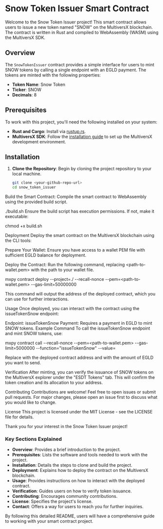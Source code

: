 # Snow Token Issuer Smart Contract

Welcome to the Snow Token Issuer project! This smart contract allows users to issue a new token named "SNOW" on the MultiversX blockchain. The contract is written in Rust and compiled to WebAssembly (WASM) using the MultiversX SDK.

## Overview

The `SnowTokenIssuer` contract provides a simple interface for users to mint SNOW tokens by calling a single endpoint with an EGLD payment. The tokens are minted with the following properties:
- **Token Name**: Snow Token
- **Ticker**: SNOW
- **Decimals**: 8

## Prerequisites

To work with this project, you'll need the following installed on your system:

- **Rust and Cargo**: Install via [rustup.rs](https://rustup.rs/).
- **MultiversX SDK**: Follow the [installation guide](https://multiversx.com/builders/tutorials/in-depth/part-1-install-required-dependencies) to set up the MultiversX development environment.

## Installation

1. **Clone the Repository**: Begin by cloning the project repository to your local machine.

   ```bash
   git clone <your-github-repo-url>
   cd snow_token_issuer


Build the Smart Contract: Compile the smart contract to WebAssembly using the provided build script.

./build.sh
Ensure the build script has execution permissions. If not, make it executable:

chmod +x build.sh

Deployment
Deploy the smart contract on the MultiversX blockchain using the CLI tools:

Prepare Your Wallet: Ensure you have access to a wallet PEM file with sufficient EGLD balance for deployment.

Deploy the Contract: Run the following command, replacing <path-to-wallet.pem> with the path to your wallet file.

mxpy contract deploy --project=./ --recall-nonce --pem=<path-to-wallet.pem> --gas-limit=50000000


This command will output the address of the deployed contract, which you can use for further interactions.

Usage
Once deployed, you can interact with the contract using the issueTokenSnow endpoint:

Endpoint: issueTokenSnow
Payment: Requires a payment in EGLD to mint SNOW tokens.
Example Command
To call the issueTokenSnow endpoint and mint SNOW tokens, use:

mxpy contract call <contract-address> --recall-nonce --pem=<path-to-wallet.pem> --gas-limit=5000000 --function="issueTokenSnow" --value=<amount-in-egld>

Replace <contract-address> with the deployed contract address and <amount-in-egld> with the amount of EGLD you want to send.

Verification
After minting, you can verify the issuance of SNOW tokens on the MultiversX explorer under the "ESDT Tokens" tab. This will confirm the token creation and its allocation to your address.

Contributing
Contributions are welcome! Feel free to open issues or submit pull requests. For major changes, please open an issue first to discuss what you would like to change.

License
This project is licensed under the MIT License - see the LICENSE file for details.

Thank you for your interest in the Snow Token Issuer project!


### Key Sections Explained

- **Overview**: Provides a brief introduction to the project.
- **Prerequisites**: Lists the software and tools needed to work with the project.
- **Installation**: Details the steps to clone and build the project.
- **Deployment**: Explains how to deploy the contract on the MultiversX blockchain.
- **Usage**: Provides instructions on how to interact with the deployed contract.
- **Verification**: Guides users on how to verify token issuance.
- **Contributing**: Encourages community contributions.
- **License**: Specifies the project's license.
- **Contact**: Offers a way for users to reach you for further inquiries.

By following this detailed README, users will have a comprehensive guide to working with your smart contract project.
